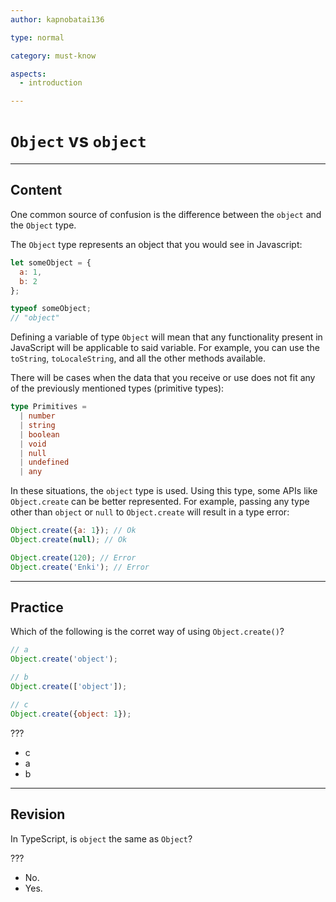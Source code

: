 ```yaml
---
author: kapnobatai136

type: normal

category: must-know

aspects:
  - introduction

---
```


# `Object` vs `object`

---
## Content

One common source of confusion is the difference between the `object` and the `Object` type.

The `Object` type represents an object that you would see in Javascript:

```js
let someObject = {
  a: 1,
  b: 2
};

typeof someObject;
// "object"
```

Defining a variable of type `Object` will mean that any functionality present in JavaScript will be applicable to said variable. For example, you can use the `toString`, `toLocaleString`, and all the other methods available.

There will be cases when the data that you receive or use does not fit any of the previously mentioned types (primitive types):

```ts
type Primitives = 
  | number
  | string
  | boolean
  | void
  | null
  | undefined
  | any
```

In these situations, the `object` type is used. Using this type, some APIs like `Object.create` can be better represented. For example, passing any type other than `object` or `null` to `Object.create` will result in a type error:

```js
Object.create({a: 1}); // Ok
Object.create(null); // Ok

Object.create(120); // Error
Object.create('Enki'); // Error
```

---
## Practice

Which of the following is the corret way of using `Object.create()`?

```js
// a
Object.create('object');

// b
Object.create(['object']);

// c
Object.create({object: 1});
```

???

* c
* a
* b

---
## Revision

In TypeScript, is `object` the same as `Object`?

???

* No.
* Yes.
